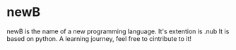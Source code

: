 # newB

newB is the name of a new programming language. It's extention is .nub
It is based on python. A learning journey, feel free to cintribute to it!
